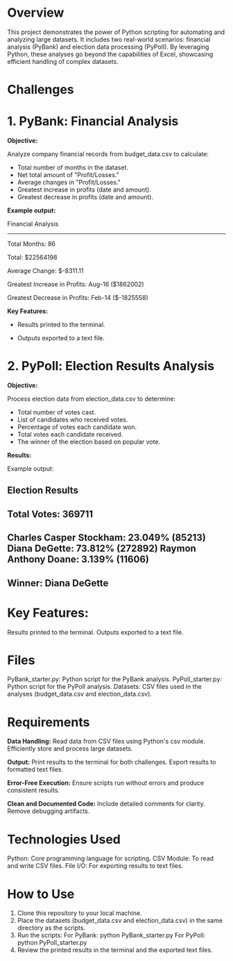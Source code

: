 # Overview

This project demonstrates the power of Python scripting for automating and analyzing large datasets. It includes two real-world scenarios: financial analysis (PyBank) and election data processing (PyPoll). By leveraging Python, these analyses go beyond the capabilities of Excel, showcasing efficient handling of complex datasets.

# Challenges

# 1. PyBank: Financial Analysis 
__Objective:__

Analyze company financial records from budget_data.csv to calculate:

- Total number of months in the dataset.
- Net total amount of "Profit/Losses."
- Average changes in "Profit/Losses."
- Greatest increase in profits (date and amount).
- Greatest decrease in profits (date and amount).



__Example output:__

Financial Analysis
__________________________

Total Months: 86

Total: $22564198

Average Change: $-8311.11

Greatest Increase in Profits: Aug-16 ($1862002)

Greatest Decrease in Profits: Feb-14 ($-1825558)

__Key Features:__

- Results printed to the terminal.
  
- Outputs exported to a text file.
   
# 2. PyPoll: Election Results Analysis
__Objective:__

Process election data from election_data.csv to determine:

- Total number of votes cast.
- List of candidates who received votes.
- Percentage of votes each candidate won.
- Total votes each candidate received.
- The winner of the election based on popular vote.
  
__Results:__

Example output:

Election Results
-------------------------
Total Votes: 369711
-------------------------
Charles Casper Stockham: 23.049% (85213)
Diana DeGette: 73.812% (272892)
Raymon Anthony Doane: 3.139% (11606)
-------------------------
Winner: Diana DeGette
-------------------------

# Key Features:

Results printed to the terminal.
Outputs exported to a text file.

# Files

PyBank_starter.py: Python script for the PyBank analysis.
PyPoll_starter.py: Python script for the PyPoll analysis.
Datasets: CSV files used in the analyses (budget_data.csv and election_data.csv).

# Requirements

__Data Handling:__
Read data from CSV files using Python's csv module.
Efficiently store and process large datasets.

__Output:__
Print results to the terminal for both challenges.
Export results to formatted text files.

__Error-Free Execution:__
Ensure scripts run without errors and produce consistent results.

__Clean and Documented Code:__
Include detailed comments for clarity.
Remove debugging artifacts.

# Technologies Used

Python: Core programming language for scripting.
CSV Module: To read and write CSV files.
File I/O: For exporting results to text files.

# How to Use

1. Clone this repository to your local machine.
2. Place the datasets (budget_data.csv and election_data.csv) in the same directory as the scripts.
3. Run the scripts:
For PyBank: python PyBank_starter.py
For PyPoll: python PyPoll_starter.py
4. Review the printed results in the terminal and the exported text files.

<!--Mod 3-->
